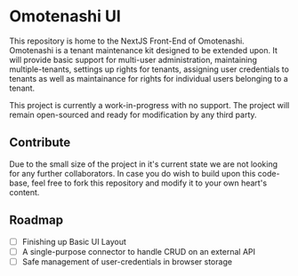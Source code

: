 # Omotenashi UI

This repository is home to the NextJS Front-End of Omotenashi. 
Omotenashi is a tenant maintenance kit designed to be extended upon.
It will provide basic support for multi-user administration, maintaining multiple-tenants, settings up rights for tenants, 
assigning user credentials to tenants as well as maintainance for rights for individual users belonging to a tenant.

This project is currently a work-in-progress with no support.
The project will remain open-sourced and ready for modification by any third party.

## Contribute

Due to the small size of the project in it's current state we are not looking for any further collaborators.
In case you do wish to build upon this code-base, feel free to fork this repository and modify it to your own heart's content.

## Roadmap

- [ ] Finishing up Basic UI Layout
- [ ] A single-purpose connector to handle CRUD on an external API
- [ ] Safe management of user-credentials in browser storage
